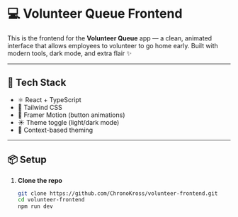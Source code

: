 # 💻 Volunteer Queue Frontend

This is the frontend for the **Volunteer Queue** app — a clean, animated interface that allows employees to volunteer to go home early. Built with modern tools, dark mode, and extra flair ✨

---

## 🚀 Tech Stack

- ⚛️ React + TypeScript
- 💨 Tailwind CSS
- 🎥 Framer Motion (button animations)
- ☀️ Theme toggle (light/dark mode)
- 🧠 Context-based theming

---

## 📦 Setup

1. **Clone the repo**
   ```bash
   git clone https://github.com/ChronoKross/volunteer-frontend.git
   cd volunteer-frontend
   npm run dev
